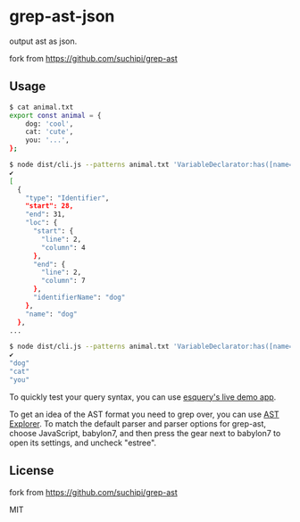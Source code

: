 # grep-ast-json

output ast as json.

fork from https://github.com/suchipi/grep-ast

## Usage

```sh
$ cat animal.txt
export const animal = {
    dog: 'cool',
    cat: 'cute',
    you: '...',
};

$ node dist/cli.js --patterns animal.txt 'VariableDeclarator:has([name="animal"]) > ObjectExpression[properties] > ObjectProperty[key] > Identifier[name]' | jq
✔
[
  {
    "type": "Identifier",
    "start": 28,
    "end": 31,
    "loc": {
      "start": {
        "line": 2,
        "column": 4
      },
      "end": {
        "line": 2,
        "column": 7
      },
      "identifierName": "dog"
    },
    "name": "dog"
  },
...

$ node dist/cli.js --patterns animal.txt 'VariableDeclarator:has([name="animal"]) > ObjectExpression[properties] > ObjectProperty[key] > Identifier[name]' 1| jq '.[].name'
✔
"dog"
"cat"
"you"
```

To quickly test your query syntax, you can use [esquery's live demo app](https://estools.github.io/esquery/).

To get an idea of the AST format you need to grep over, you can use [AST Explorer](https://astexplorer.net/). To match the default parser and parser options for grep-ast, choose JavaScript, babylon7, and then press the gear next to babylon7 to open its settings, and uncheck "estree".

## License

fork from https://github.com/suchipi/grep-ast

MIT
